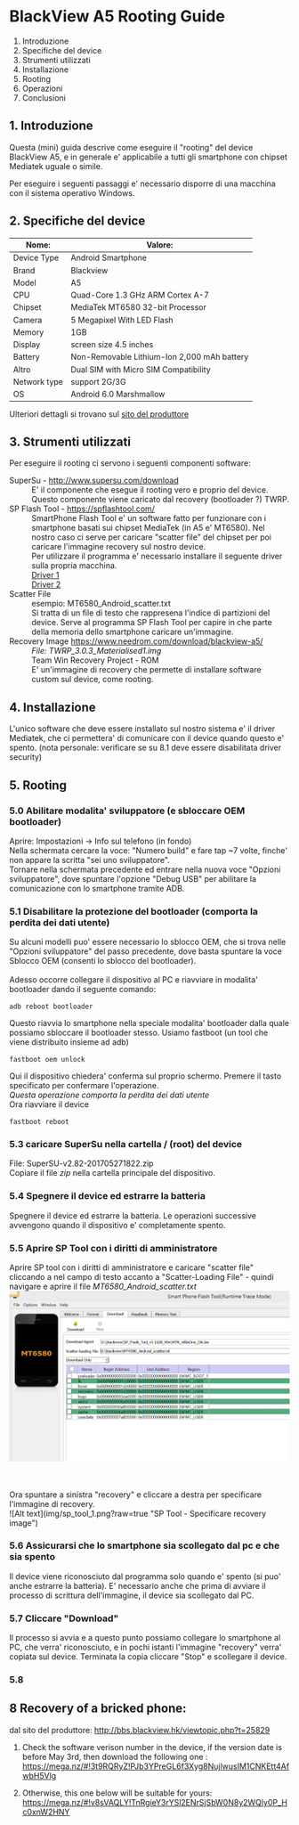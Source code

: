 # BlackView A5 Rooting Guide
1. Introduzione
2. Specifiche del device
3. Strumenti utilizzati
4. Installazione 
5. Rooting
6. Operazioni 
7. Conclusioni


## 1. Introduzione
Questa (mini) guida descrive come eseguire il "rooting" del device BlackView A5, 
e in generale e' applicabile a tutti gli smartphone con chipset Mediatek uguale o simile.

Per eseguire i seguenti passaggi e' necessario disporre di una macchina con il sistema operativo Windows.



## 2. Specifiche del device



| Nome:         | Valore: 
|---------------|--------------------                                                                                                                                                                                                         
| Device Type   | Android Smartphone
| Brand         | Blackview
| Model         | A5
| CPU           |   Quad-Core 1.3 GHz ARM Cortex A-7 
| Chipset       | MediaTek MT6580 32-bit Processor
| Camera        | 5 Megapixel With LED Flash | 2 Megapixel Front camera
| Memory        | 1GB | ROM 8GB External Memory Storage up to 32GB
| Display       | screen size 4.5 inches
| Battery       | Non-Removable Lithium-Ion 2,000 mAh battery
| Altro         | Dual SIM with Micro SIM Compatibility
| Network type  | support 2G/3G 
| OS            | Android 6.0 Marshmallow

Ulteriori dettagli si trovano sul [sito del produttore](http://www.blackview.hk/blackview-140/)


## 3. Strumenti utilizzati
Per eseguire il rooting ci servono i seguenti componenti software:


<dl>
  <dt>SuperSu - <a href="http://www.supersu.com/download">http://www.supersu.com/download</a></dt>
  <dd>
    E' il componente che esegue il rooting vero e proprio del device. Questo componente
    viene caricato dal recovery (bootloader ?) TWRP.
  </dd>

  <dt>SP Flash Tool - <a href="https://spflashtool.com/">https://spflashtool.com/</a></dt>
  <dd>
    SmartPhone Flash Tool e' un software fatto per funzionare con i smartphone basati sui chipset MediaTek (in A5 e' MT6580).
    Nel nostro caso ci serve per caricare "scatter file" del chipset per poi caricare l'immagine recovery sul nostro device.
    <br />
    Per utilizzare il programma e' necessario installare il seguente driver sulla propria macchina.
    <br />
    <a href="https://spflashtool.com/download/MediaTek_USB_VCOM_drivers.zip">Driver 1</a>
    <br />
    <a href="https://spflashtool.com/download/Driver_Auto_Installer_v1.1236.00.zip">Driver 2</a>
  </dd>
  
  <dt>Scatter File</dt>
  <dd>
    esempio: MT6580_Android_scatter.txt <br />
    Si tratta di un file di testo che rappresena l'indice di partizioni del device. Serve al programma SP Flash Tool per capire in che parte della memoria dello smartphone caricare un'immagine.
  </dd>
  
  <dt>Recovery Image <a href="https://www.needrom.com/download/blackview-a5/">https://www.needrom.com/download/blackview-a5/</a></dt>
  <dd>
  <em>File: TWRP_3.0.3_Materialised1.img</em>
  <br />
  Team Win Recovery Project - ROM
  <br />
  E' un'immagine di recovery che permette di installare software custom sul device, come rooting.
    
  </dd>

</dl>




## 4. Installazione
L'unico software che deve essere installato sul nostro sistema e' il driver Mediatek, che ci permettera' di comunicare con il device quando questo e' spento.
(nota personale: verificare se su 8.1 deve essere disabilitata driver security)


## 5. Rooting

### 5.0 Abilitare modalita' sviluppatore (e sbloccare OEM bootloader)
Aprire: Impostazioni -> Info sul telefono (in fondo)
<br />
Nella schermata cercare la voce: "Numero build" e fare tap ~7 volte, finche' non appare la scritta "sei uno sviluppatore".
<br />
Tornare nella schermata precedente ed entrare nella nuova voce "Opzioni sviluppatore", dove spuntare l'opzione "Debug USB" per abilitare la comunicazione con lo smartphone tramite ADB.

### 5.1 Disabilitare la protezione del bootloader (comporta la perdita dei dati utente)
Su alcuni modelli puo' essere necessario lo sblocco OEM, che si trova nelle "Opzioni sviluppatore" del passo precedente, dove basta spuntare la voce Sblocco OEM (consenti lo sblocco del bootloader).
<br />
<br />
Adesso occorre collegare il dispositivo al PC e riavviare in modalita' bootloader dando il seguente comando:
```
adb reboot bootloader
```

Questo riavvia lo smartphone nella speciale modalita' bootloader dalla quale possiamo sbloccare il bootloader stesso.
Usiamo fastboot (un tool che viene distribuito insieme ad adb)
```
fastboot oem unlock
```
Qui il dispositivo chiedera' conferma sul proprio schermo.
Premere il tasto specificato per confermare l'operazione.
<br />
<em>Questa operazione comporta la perdita dei dati utente</em>
<br />
Ora riavviare il device
```
fastboot reboot
```

### 5.3 caricare SuperSu nella cartella / (root) del device
File: SuperSU-v2.82-201705271822.zip
<br />
Copiare il file <em>zip</em> nella cartella principale del dispositivo. 

### 5.4 Spegnere il device ed estrarre la batteria
Spegnere il device ed estrarre la batteria. Le operazioni successive avvengono quando il dispositivo e' completamente spento.

### 5.5 Aprire SP Tool con i diritti di amministratore
  Aprire SP tool con i diritti di amministratore e caricare "scatter file" cliccando a nel campo di testo accanto a "Scatter-Loading File" - quindi navigare e aprire il file <em>MT6580_Android_scatter.txt</em>
  <br />
![Alt text](img/sp_tool.png?raw=true "SP Tool - Apertura scatter file")


<br />
<br />
Ora spuntare a sinistra "recovery" e cliccare a destra per specificare l'immagine di recovery.
<br />
![Alt text](img/sp_tool_1.png?raw=true "SP Tool - Specificare recovery image")

### 5.6 Assicurarsi che lo smartphone sia scollegato dal pc e che sia spento
Il device viene riconosciuto dal programma solo quando e' spento (si puo' anche estrarre la batteria). E' necessario anche che prima di avviare il processo di scrittura dell'immagine, il device sia scollegato dal PC.

### 5.7 Cliccare "Download"
Il processo si avvia e a questo punto possiamo collegare lo smartphone al PC, che verra' riconosciuto, e in pochi istanti l'immagine "recovery" verra' copiata sul device.
Terminata la copia cliccare "Stop" e scollegare il device.

### 5.8












## 8 Recovery of a bricked phone:

dal sito del produttore: 
http://bbs.blackview.hk/viewtopic.php?t=25829

1) Check the software verison number in the device, if the version date is before May 3rd, then download the following one :
https://mega.nz/#!3t9RQRyZ!PJb3YPreGL6f3Xyg8NujlwusIM1CNKEtt4AfwbH5Vlg

2) Otherwise, this one below will be suitable for yours:
https://mega.nz/#!v8sVAQLY!TnRgieY3rYSl2ENrSjSbW0N8y2WQly0P_Hc0xnW2HNY

